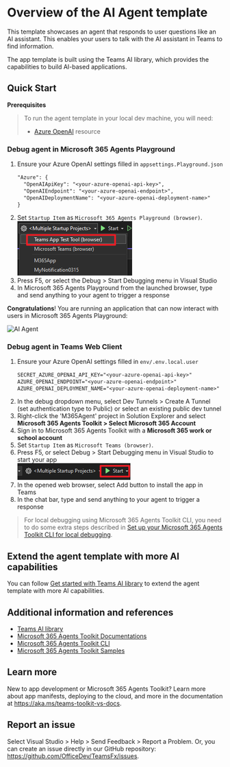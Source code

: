 # Overview of the AI Agent template

This template showcases an agent that responds to user questions like an AI assistant. This enables your users to talk with the AI assistant in Teams to find information.

The app template is built using the Teams AI library, which provides the capabilities to build AI-based applications.

## Quick Start

**Prerequisites**
> To run the agent template in your local dev machine, you will need:
>
> - [Azure OpenAI](https://aka.ms/oai/access) resource

### Debug agent in Microsoft 365 Agents Playground
1. Ensure your Azure OpenAI settings filled in `appsettings.Playground.json`
    ```
    "Azure": {
      "OpenAIApiKey": "<your-azure-openai-api-key>",
      "OpenAIEndpoint": "<your-azure-openai-endpoint>",
      "OpenAIDeploymentName": "<your-azure-openai-deployment-name>"
    }
    ```
1. Set `Startup Item` as `Microsoft 365 Agents Playground (browser)`.
![image](https://raw.githubusercontent.com/OfficeDev/TeamsFx/dev/docs/images/visualstudio/debug/switch-to-test-tool.png)
1. Press F5, or select the Debug > Start Debugging menu in Visual Studio
1. In Microsoft 365 Agents Playground from the launched browser, type and send anything to your agent to trigger a response

**Congratulations**! You are running an application that can now interact with users in Microsoft 365 Agents Playground:

![AI Agent](https://github.com/user-attachments/assets/5c38d129-f033-4f17-8ecc-23f827d7c1fd)

### Debug agent in Teams Web Client

1. Ensure your Azure OpenAI settings filled in `env/.env.local.user`
    ```
    SECRET_AZURE_OPENAI_API_KEY="<your-azure-openai-api-key>"
    AZURE_OPENAI_ENDPOINT="<your-azure-openai-endpoint>"
    AZURE_OPENAI_DEPLOYMENT_NAME="<your-azure-openai-deployment-name>"
    ```
1. In the debug dropdown menu, select Dev Tunnels > Create A Tunnel (set authentication type to Public) or select an existing public dev tunnel
2. Right-click the 'M365Agent' project in Solution Explorer and select **Microsoft 365 Agents Toolkit > Select Microsoft 365 Account**
3. Sign in to Microsoft 365 Agents Toolkit with a **Microsoft 365 work or school account**
4. Set `Startup Item` as `Microsoft Teams (browser)`.
5. Press F5, or select Debug > Start Debugging menu in Visual Studio to start your app
</br>![image](https://raw.githubusercontent.com/OfficeDev/TeamsFx/dev/docs/images/visualstudio/debug/debug-button.png)
6. In the opened web browser, select Add button to install the app in Teams
7. In the chat bar, type and send anything to your agent to trigger a response

> For local debugging using Microsoft 365 Agents Toolkit CLI, you need to do some extra steps described in [Set up your Microsoft 365 Agents Toolkit CLI for local debugging](https://aka.ms/teamsfx-cli-debugging).

## Extend the agent template with more AI capabilities

You can follow [Get started with Teams AI library](https://learn.microsoft.com/en-us/microsoftteams/platform/bots/how-to/teams%20conversational%20ai/how-conversation-ai-get-started) to extend the agent template with more AI capabilities.

## Additional information and references
- [Teams AI library](https://aka.ms/teams-ai-library)
- [Microsoft 365 Agents Toolkit Documentations](https://docs.microsoft.com/microsoftteams/platform/toolkit/teams-toolkit-fundamentals)
- [Microsoft 365 Agents Toolkit CLI](https://aka.ms/teamsfx-toolkit-cli)
- [Microsoft 365 Agents Toolkit Samples](https://github.com/OfficeDev/TeamsFx-Samples)

## Learn more

New to app development or Microsoft 365 Agents Toolkit? Learn more about app manifests, deploying to the cloud, and more in the documentation 
at https://aka.ms/teams-toolkit-vs-docs.

## Report an issue

Select Visual Studio > Help > Send Feedback > Report a Problem. 
Or, you can create an issue directly in our GitHub repository: 
https://github.com/OfficeDev/TeamsFx/issues.
